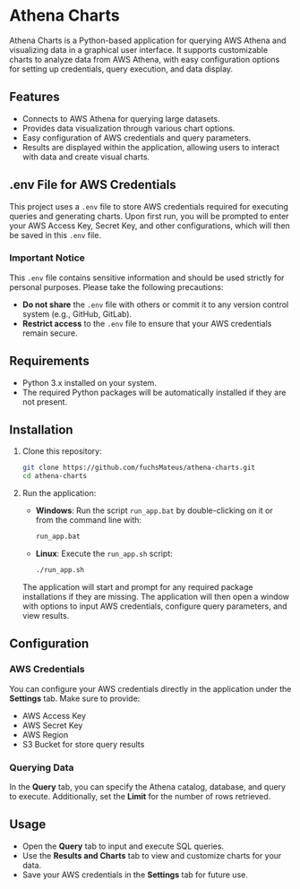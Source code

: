 # Athena Charts

Athena Charts is a Python-based application for querying AWS Athena and visualizing data in a graphical user interface. It supports customizable charts to analyze data from AWS Athena, with easy configuration options for setting up credentials, query execution, and data display.

## Features
- Connects to AWS Athena for querying large datasets.
- Provides data visualization through various chart options.
- Easy configuration of AWS credentials and query parameters.
- Results are displayed within the application, allowing users to interact with data and create visual charts.

## .env File for AWS Credentials

This project uses a `.env` file to store AWS credentials required for executing queries and generating charts. Upon first run, you will be prompted to enter your AWS Access Key, Secret Key, and other configurations, which will then be saved in this `.env` file. 

### Important Notice

This `.env` file contains sensitive information and should be used strictly for personal purposes. Please take the following precautions:
- **Do not share** the `.env` file with others or commit it to any version control system (e.g., GitHub, GitLab).
- **Restrict access** to the `.env` file to ensure that your AWS credentials remain secure.

## Requirements
- Python 3.x installed on your system.
- The required Python packages will be automatically installed if they are not present.

## Installation

1. Clone this repository:

    ```bash
    git clone https://github.com/fuchsMateus/athena-charts.git
    cd athena-charts
    ```

2. Run the application:

    - **Windows**: Run the script `run_app.bat` by double-clicking on it or from the command line with:
      ```cmd
      run_app.bat
      ```

    - **Linux**: Execute the `run_app.sh` script:
      ```bash
      ./run_app.sh
      ```

    The application will start and prompt for any required package installations if they are missing. The application will then open a window with options to input AWS credentials, configure query parameters, and view results.

## Configuration

### AWS Credentials
You can configure your AWS credentials directly in the application under the **Settings** tab. Make sure to provide:
- AWS Access Key
- AWS Secret Key
- AWS Region
- S3 Bucket for store query results

### Querying Data
In the **Query** tab, you can specify the Athena catalog, database, and query to execute. Additionally, set the **Limit** for the number of rows retrieved.

## Usage
- Open the **Query** tab to input and execute SQL queries.
- Use the **Results and Charts** tab to view and customize charts for your data.
- Save your AWS credentials in the **Settings** tab for future use.